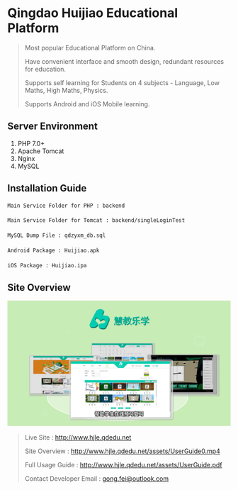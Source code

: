 # Qingdao Huijiao Educational Platform

> Most popular Educational Platform on China. 
>
> Have convenient interface and smooth design, redundant resources for education.
>
> Supports self learning for Students on 4 subjects - Language, Low Maths, High Maths, Physics.
>
> Supports Android and iOS Mobile learning.

## Server Environment

1. PHP 7.0+
2. Apache Tomcat
3. Nginx
4. MySQL

## Installation Guide

```sh
Main Service Folder for PHP : backend

Main Service Folder for Tomcat : backend/singleLoginTest

MySQL Dump File : qdzyxm_db.sql

Android Package : Huijiao.apk

iOS Package : Huijiao.ipa
```

## Site Overview

![](overview.png)

> Live Site : http://www.hjle.qdedu.net
>
> Site Overview : http://www.hjle.qdedu.net/assets/UserGuide0.mp4
>
> Full Usage Guide : http://www.hjle.qdedu.net/assets/UserGuide.pdf
>
> Contact Developer Email : gong.fei@outlook.com